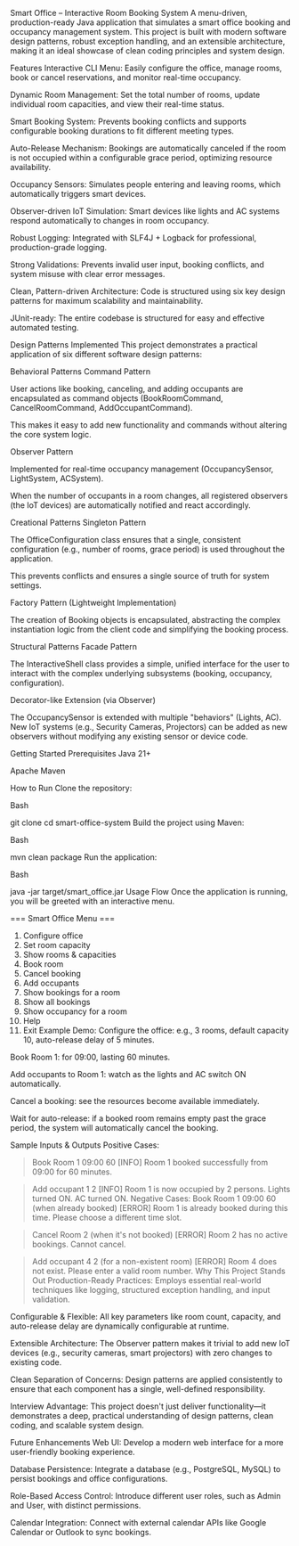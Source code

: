 Smart Office – Interactive Room Booking System
A menu-driven, production-ready Java application that simulates a smart office booking and occupancy management system. This project is built with modern software design patterns, robust exception handling, and an extensible architecture, making it an ideal showcase of clean coding principles and system design.

Features
Interactive CLI Menu: Easily configure the office, manage rooms, book or cancel reservations, and monitor real-time occupancy.

Dynamic Room Management: Set the total number of rooms, update individual room capacities, and view their real-time status.

Smart Booking System: Prevents booking conflicts and supports configurable booking durations to fit different meeting types.

Auto-Release Mechanism: Bookings are automatically canceled if the room is not occupied within a configurable grace period, optimizing resource availability.

Occupancy Sensors: Simulates people entering and leaving rooms, which automatically triggers smart devices.

Observer-driven IoT Simulation: Smart devices like lights and AC systems respond automatically to changes in room occupancy.

Robust Logging: Integrated with SLF4J + Logback for professional, production-grade logging.

Strong Validations: Prevents invalid user input, booking conflicts, and system misuse with clear error messages.

Clean, Pattern-driven Architecture: Code is structured using six key design patterns for maximum scalability and maintainability.

JUnit-ready: The entire codebase is structured for easy and effective automated testing.

Design Patterns Implemented
This project demonstrates a practical application of six different software design patterns:

Behavioral Patterns
Command Pattern

User actions like booking, canceling, and adding occupants are encapsulated as command objects (BookRoomCommand, CancelRoomCommand, AddOccupantCommand).

This makes it easy to add new functionality and commands without altering the core system logic.

Observer Pattern

Implemented for real-time occupancy management (OccupancySensor, LightSystem, ACSystem).

When the number of occupants in a room changes, all registered observers (the IoT devices) are automatically notified and react accordingly.

Creational Patterns
Singleton Pattern

The OfficeConfiguration class ensures that a single, consistent configuration (e.g., number of rooms, grace period) is used throughout the application.

This prevents conflicts and ensures a single source of truth for system settings.

Factory Pattern (Lightweight Implementation)

The creation of Booking objects is encapsulated, abstracting the complex instantiation logic from the client code and simplifying the booking process.

Structural Patterns
Facade Pattern

The InteractiveShell class provides a simple, unified interface for the user to interact with the complex underlying subsystems (booking, occupancy, configuration).

Decorator-like Extension (via Observer)

The OccupancySensor is extended with multiple "behaviors" (Lights, AC). New IoT systems (e.g., Security Cameras, Projectors) can be added as new observers without modifying any existing sensor or device code.

Getting Started
Prerequisites
Java 21+

Apache Maven

How to Run
Clone the repository:

Bash

git clone <your-repository-url>
cd smart-office-system
Build the project using Maven:

Bash

mvn clean package
Run the application:

Bash

java -jar target/smart_office.jar
Usage Flow
Once the application is running, you will be greeted with an interactive menu.

=== Smart Office Menu ===
1. Configure office
2. Set room capacity
3. Show rooms & capacities
4. Book room
5. Cancel booking
6. Add occupants
7. Show bookings for a room
8. Show all bookings
9. Show occupancy for a room
10. Help
11. Exit
Example Demo:
Configure the office: e.g., 3 rooms, default capacity 10, auto-release delay of 5 minutes.

Book Room 1: for 09:00, lasting 60 minutes.

Add occupants to Room 1: watch as the lights and AC switch ON automatically.

Cancel a booking: see the resources become available immediately.

Wait for auto-release: if a booked room remains empty past the grace period, the system will automatically cancel the booking.

Sample Inputs & Outputs
Positive Cases:
> Book Room 1 09:00 60
[INFO] Room 1 booked successfully from 09:00 for 60 minutes.

> Add occupant 1 2
[INFO] Room 1 is now occupied by 2 persons. Lights turned ON. AC turned ON.
Negative Cases:
> Book Room 1 09:00 60  (when already booked)
[ERROR] Room 1 is already booked during this time. Please choose a different time slot.

> Cancel Room 2 (when it's not booked)
[ERROR] Room 2 has no active bookings. Cannot cancel.

> Add occupant 4 2 (for a non-existent room)
[ERROR] Room 4 does not exist. Please enter a valid room number.
Why This Project Stands Out
Production-Ready Practices: Employs essential real-world techniques like logging, structured exception handling, and input validation.

Configurable & Flexible: All key parameters like room count, capacity, and auto-release delay are dynamically configurable at runtime.

Extensible Architecture: The Observer pattern makes it trivial to add new IoT devices (e.g., security cameras, smart projectors) with zero changes to existing code.

Clean Separation of Concerns: Design patterns are applied consistently to ensure that each component has a single, well-defined responsibility.

Interview Advantage: This project doesn't just deliver functionality—it demonstrates a deep, practical understanding of design patterns, clean coding, and scalable system design.

Future Enhancements
Web UI: Develop a modern web interface for a more user-friendly booking experience.

Database Persistence: Integrate a database (e.g., PostgreSQL, MySQL) to persist bookings and office configurations.

Role-Based Access Control: Introduce different user roles, such as Admin and User, with distinct permissions.

Calendar Integration: Connect with external calendar APIs like Google Calendar or Outlook to sync bookings.